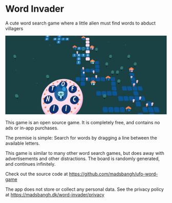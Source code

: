 # Word Invader
A cute word search game where a little alien must find words to abduct villagers

![Banner](Screenshots/banner.png)

This game is an open source game. It is completely free, and contains no ads or in-app purchases.

The premise is simple: Search for words by dragging a line between the available letters.

This game is similar to many other word search games, but does away with advertisements and other distractions. The board is randomly generated, and continues infinitely.

Check out the source code at https://github.com/madsbangh/ufo-word-game

The app does not store or collect any personal data. See the privacy policy at https://madsbangh.dk/word-invader/privacy